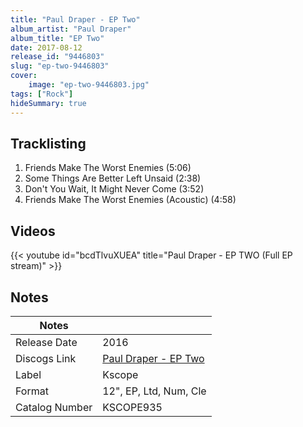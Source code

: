 ```yaml
---
title: "Paul Draper - EP Two"
album_artist: "Paul Draper"
album_title: "EP Two"
date: 2017-08-12
release_id: "9446803"
slug: "ep-two-9446803"
cover:
    image: "ep-two-9446803.jpg"
tags: ["Rock"]
hideSummary: true
---
```


## Tracklisting
1. Friends Make The Worst Enemies (5:06)
2. Some Things Are Better Left Unsaid (2:38)
3. Don't You Wait, It Might Never Come (3:52)
4. Friends Make The Worst Enemies (Acoustic) (4:58)

## Videos
{{< youtube id="bcdTlvuXUEA" title="Paul Draper - EP TWO (Full EP stream)" >}}

## Notes

| Notes          |             |
| ---------------| ----------- |
| Release Date   | 2016 |
| Discogs Link   | [Paul Draper - EP Two](https://www.discogs.com/release/9446803) |
| Label          | Kscope |
| Format         | 12\", EP, Ltd, Num, Cle |
| Catalog Number | KSCOPE935 |

